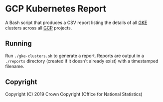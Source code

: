 # GCP Kubernetes Report
A Bash script that produces a CSV report listing the details of all [GKE](https://cloud.google.com/kubernetes-engine/) clusters across all [GCP](https://cloud.google.com/) projects.

## Running
Run `./gke-clusters.sh` to generate a report. Reports are output in a `./reports` directory (created if it doesn't already exist) with a timestamped filename.

## Copyright
Copyright (C) 2019 Crown Copyright (Office for National Statistics)